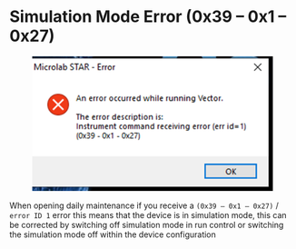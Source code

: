 # Simulation Mode Error  (0x39 – 0x1 – 0x27)

<figure><img src="../.gitbook/assets/image (892).png" alt=""><figcaption></figcaption></figure>

When opening daily maintenance if you receive a `(0x39 – 0x1 – 0x27)` / `error ID 1` error this means that the device is in simulation mode, this can be corrected by switching off simulation mode in run control or switching the simulation mode off within the device configuration
